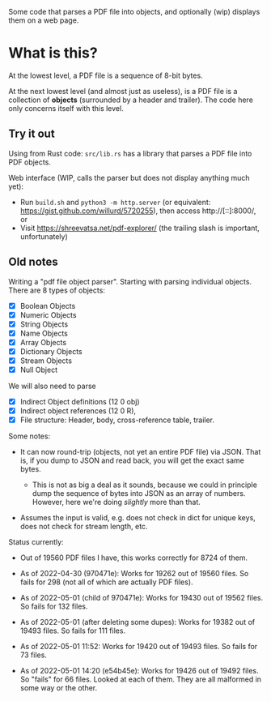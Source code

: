 Some code that parses a PDF file into objects, and optionally (wip) displays them on a web page.

# What is this?

At the lowest level, a PDF file is a sequence of 8-bit bytes.

At the next lowest level (and almost just as useless), is a PDF file is a collection of **objects** (surrounded by a header and trailer). The code here only concerns itself with this level.

## Try it out

Using from Rust code: `src/lib.rs` has a library that parses a PDF file into PDF objects.

Web interface (WIP, calls the parser but does not display anything much yet):

- Run `build.sh` and `python3 -m http.server` (or equivalent: https://gist.github.com/willurd/5720255), then access http://[::]:8000/, or
- Visit https://shreevatsa.net/pdf-explorer/ (the trailing slash is important, unfortunately)

## Old notes

Writing a "pdf file object parser". Starting with parsing individual objects.
There are 8 types of objects:

-   [x] Boolean Objects
-   [x] Numeric Objects
-   [x] String Objects
-   [x] Name Objects
-   [x] Array Objects
-   [x] Dictionary Objects
-   [x] Stream Objects
-   [x] Null Object

We will also need to parse 

-   [x] Indirect Object definitions (12 0 obj)
-   [x] Indirect object references (12 0 R), 
-   [x] File structure: Header, body, cross-reference table, trailer.

Some notes:

-   It can now round-trip (objects, not yet an entire PDF file) via JSON. That is, if you dump to JSON and read back, you will get the exact same bytes.

    -   This is not as big a deal as it sounds, because we could in principle dump the sequence of bytes into JSON as an array of numbers. However, here we're doing _slightly_ more than that.

-   Assumes the input is valid, e.g. does not check in dict for unique keys, does not check for stream length, etc.

Status currently:

- Out of 19560 PDF files I have, this works correctly for 8724 of them.

- As of 2022-04-30 (970471e): Works for 19262 out of 19560 files. So fails for 298 (not all of which are actually PDF files).

- As of 2022-05-01 (child of 970471e): Works for 19430 out of 19562 files. So fails for 132 files.

- As of 2022-05-01 (after deleting some dupes): Works for 19382 out of 19493 files. So fails for 111 files.

- As of 2022-05-01 11:52: Works for 19420 out of 19493 files. So fails for 73 files.

- As of 2022-05-01 14:20 (e54b45e): Works for 19426 out of 19492 files. So "fails" for 66 files. Looked at each of them. They are all malformed in some way or the other.
